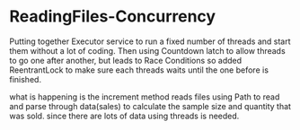 # ReadingFiles-Concurrency

Putting together Executor service to run a fixed number of threads and start them without a lot of coding. Then using Countdown latch
to allow threads to go one after another, but leads to Race Conditions so added ReentrantLock to make sure each threads waits 
until the one before is finished.

what is happening is the increment method reads files using Path to read and parse through data(sales) to calculate
the sample size and quantity that was sold. since there are lots of data using threads is needed.
